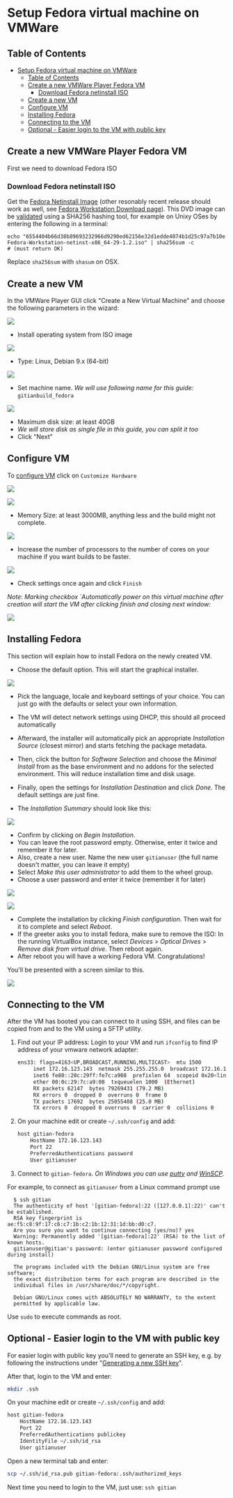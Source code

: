 # Setup Fedora virtual machine on VMWare

## Table of Contents

- [Setup Fedora virtual machine on VMWare](#setup-fedora-virtual-machine-on-vmware)
  - [Table of Contents](#table-of-contents)
  - [Create a new VMWare Player Fedora VM](#create-a-new-vmware-player-fedora-vm)
    - [Download Fedora netinstall ISO](#download-fedora-netinstall-iso)
  - [Create a new VM](#create-a-new-vm)
  - [Configure VM](#configure-vm)
  - [Installing Fedora](#installing-fedora)
  - [Connecting to the VM](#connecting-to-the-vm)
  - [Optional - Easier login to the VM with public key](#optional---easier-login-to-the-vm-with-public-key)

## Create a new VMWare Player Fedora VM

First we need to download Fedora ISO

### Download Fedora netinstall ISO

Get the [Fedora Netinstall Image](https://download.fedoraproject.org/pub/fedora/linux/releases/29/Workstation/x86_64/iso/Fedora-Workstation-netinst-x86_64-29-1.2.iso) (other resonably recent release should work as well, see [Fedora Workstation Download page](https://getfedora.org/en/workstation/download/)).
This DVD image can be [validated](https://getfedora.org/verify) using a SHA256 hashing tool, for example on
Unixy OSes by entering the following in a terminal:

    echo "6554404b66d38b89693232966d9290ed62156e32d1edde4074b1d25c97a7b10e  Fedora-Workstation-netinst-x86_64-29-1.2.iso" | sha256sum -c
    # (must return OK)

Replace `sha256sum` with `shasum` on OSX.

## Create a new VM
In the VMWare Player GUI click "Create a New Virtual Machine" and choose the following parameters in the wizard:

![](figs/create_new_vm_vmware_fedora.png)

- Install operating system from ISO image

![](figs/create_vm_vmware_select_guest_os_fedora.png)

- Type: Linux, Debian 9.x (64-bit)

![](figs/create_vm_vmware_machine_name_fedora.png)

- Set machine name.
  _We will use following name for this guide:_ `gitianbuild_fedora`

![](figs/create_vm_vmware_disk_size.png)

- Maximum disk size: at least 40GB
- _We will store disk as single file in this guide, you can split it too_
- Click "Next"

## Configure VM

To [configure VM](#configure-vm) click on `Customize Hardware`

![](figs/create_vm_vmware_customize_hw_fedora.png)


![](figs/create_vm_vmware_memsize.png)

- Memory Size: at least 3000MB, anything less and the build might not complete.


![](figs/system_settings_vmware_cpu.png)

- Increase the number of processors to the number of cores on your machine if you want builds to be faster.

![](figs/create_vm_vmware_finish_configure_fedora.png)

- Check settings once again and click `Finish`

_Note_: _Marking checkbox `Automatically power on this virtual machine after creation will start the VM after clicking finish and closing next window:_

![](figs/create_vm_vmware_created.png)

## Installing Fedora

This section will explain how to install Fedora on the newly created VM.

- Choose the default option. This will start the graphical installer.

![](figs/fedora_install_1_boot_menu.png)

- Pick the language, locale and keyboard settings of your choice. You can just go with the defaults or select your own information.

- The VM will detect network settings using DHCP, this should all proceed automatically
- Afterward, the installer will automatically pick an appropriate *Installation Source* (closest mirror) and starts fetching the package metadata.
- Then, click the button for *Software Selection* and choose the *Minimal Install* from as the base environment and no addons for the selected environment. This will reduce installation time and disk usage.
- Finally, open the settings for *Installation Destination* and click *Done*. The default settings are just fine.

- The *Installation Summary* should look like this:

![](figs/fedora_install_2_summary.png)

- Confirm by clicking on *Begin Installation*.
- You can leave the root password empty. Otherwise, enter it twice and remember it for later.
- Also, create a new user. Name the new user `gitianuser` (the full name doesn't matter, you can leave it empty)
- Select *Make this user administrator* to add them to the wheel group.
- Choose a user password and enter it twice (remember it for later)

![](figs/fedora_install_3_users.png)

![](figs/fedora_install_4_users.png)

- Complete the installation by clicking *Finish configuration*. Then wait for it to complete and select *Reboot*.
- If the greeter asks you to install fedora, make sure to remove the ISO: In the running VirtualBox instance, select *Devices* > *Optical Drives* > *Remove disk from virtual drive*. Then reboot again.
- After reboot you will have a working Fedora VM. Congratulations!

You'll be presented with a screen similar to this.

![](figs/fedora_root_login.png)

Connecting to the VM
----------------------

After the VM has booted you can connect to it using SSH, and files can be copied from and to the VM using a SFTP utility.

1. Find out your IP address:
   Login to your VM and run `ifconfig` to find IP address of your vmware network adapter:
   ```bash
   ens33: flags=4163<UP,BROADCAST,RUNNING,MULTICAST>  mtu 1500
        inet 172.16.123.143  netmask 255.255.255.0  broadcast 172.16.123.255
        inet6 fe80::20c:29ff:fe7c:a908  prefixlen 64  scopeid 0x20<link>
        ether 00:0c:29:7c:a9:08  txqueuelen 1000  (Ethernet)
        RX packets 62147  bytes 79269431 (79.2 MB)
        RX errors 0  dropped 0  overruns 0  frame 0
        TX packets 17692  bytes 25055408 (25.0 MB)
        TX errors 0  dropped 0 overruns 0  carrier 0  collisions 0

   ```
2. On your machine edit or create `~/.ssh/config` and add:
   ```bash
   host gitian-fedora
       HostName 172.16.123.143
       Port 22
       PreferredAuthentications password
       User gitianuser
   ```
3. Connect to `gitian-fedora`.
  _On Windows you can use [putty](http://www.chiark.greenend.org.uk/~sgtatham/putty/download.html) and [WinSCP](http://winscp.net/eng/index.php)._

  For example, to connect as `gitianuser` from a Linux command prompt use
  
      $ ssh gitian
      The authenticity of host '[gitian-fedora]:22 ([127.0.0.1]:22)' can't be established.
      RSA key fingerprint is ae:f5:c8:9f:17:c6:c7:1b:c2:1b:12:31:1d:bb:d0:c7.
      Are you sure you want to continue connecting (yes/no)? yes
      Warning: Permanently added '[gitian-fedora]:22' (RSA) to the list of known hosts.
      gitianuser@gitian's password: (enter gitianuser password configured during install)

      The programs included with the Debian GNU/Linux system are free software;
      the exact distribution terms for each program are described in the
      individual files in /usr/share/doc/*/copyright.
  
      Debian GNU/Linux comes with ABSOLUTELY NO WARRANTY, to the extent
      permitted by applicable law.

Use `sudo` to execute commands as root.

Optional - Easier login to the VM with public key
-------------------------------------------------

For easier login with public key you'll need to generate an SSH key, e.g. by following the instructions under "[Generating a new SSH key](https://help.github.com/articles/generating-a-new-ssh-key-and-adding-it-to-the-ssh-agent/)".

After that, login to the VM and enter:

```bash
mkdir .ssh
```

On your machine edit or create `~/.ssh/config` and add:

```bash
host gitian-fedora
    HostName 172.16.123.143
    Port 22
    PreferredAuthentications publickey
    IdentityFile ~/.ssh/id_rsa
    User gitianuser
```

Open a new terminal tab and enter:

```bash
scp ~/.ssh/id_rsa.pub gitian-fedora:.ssh/authorized_keys
```

Next time you need to login to the VM, just use: `ssh gitian`